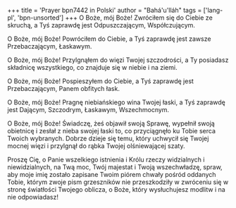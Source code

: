 +++
title = 'Prayer bpn7442 in Polski'
author = "Bahá'u'lláh"
tags = ['lang-pl', 'bpn-unsorted']
+++
O Boże, mój Boże! Zwróciłem się do Ciebie ze skruchą, a Tyś zaprawdę jest Odpuszczającym, Współczującym.
    
O Boże, mój Boże! Powróciłem do Ciebie, a Tyś zaprawdę jest zawsze Przebaczającym, Łaskawym.
    
O Boże, mój Boże! Przylgnąłem do więzi Twojej szczodrości, a Ty posiadasz składnicę wszystkiego, co znajduje się w niebie i na ziemi.
    
O Boże, mój Boże! Pospieszyłem do Ciebie, a Tyś zaprawdę jest Przebaczającym, Panem obfitych łask.
    
O Boże, mój Boże! Pragnę niebiańskiego wina Twojej łaski, a Tyś zaprawdę jest Dającym, Szczodrym, Łaskawym, Wszechmocnym.
    
O Boże, mój Boże! Świadczę, żeś objawił swoją Sprawę, wypełnił swoją obietnicę i zesłał z nieba swojej łaski to, co przyciągnęło ku Tobie serca Twoich wybranych. Dobrze dzieje się temu, który uchwycił się Twojej mocnej więzi i przylgnął do rąbka Twojej olśniewającej szaty.
    
Proszę Cię, o Panie wszelkiego istnienia i Królu rzeczy widzialnych i niewidzialnych, na Twą moc, Twój majestat i Twoją wszechwładzę, spraw, aby moje imię zostało zapisane Twoim piórem chwały pośród oddanych Tobie, którym zwoje pism grzeszników nie przeszkodziły w zwróceniu się w stronę światłości Twojego oblicza, o Boże, który wysłuchujesz modlitw i na nie odpowiadasz!
